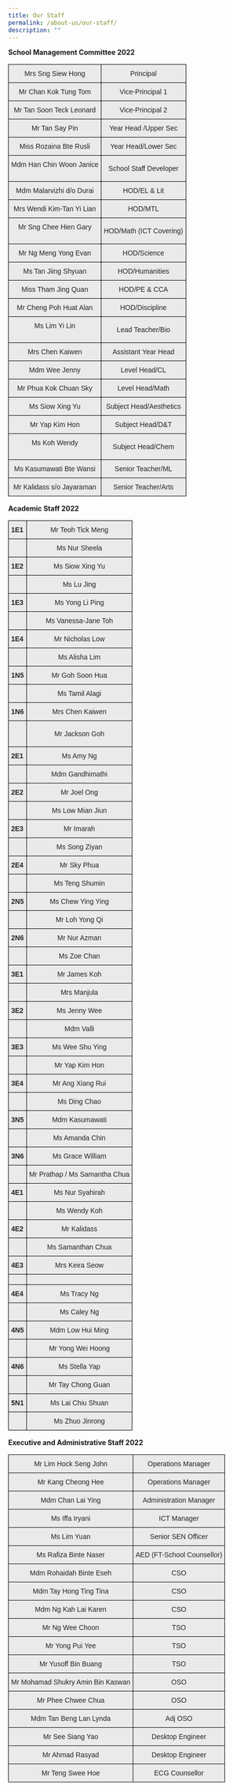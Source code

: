 ```yaml
---
title: Our Staff
permalink: /about-us/our-staff/
description: ""
---
```

**School Management Committee 2022**
<style type="text/css">
.tg  {border-collapse:collapse;border-spacing:0;}
.tg td{border-color:black;border-style:solid;border-width:1px;font-family:Arial, sans-serif;font-size:14px;
  overflow:hidden;padding:10px 5px;word-break:normal;}
.tg th{border-color:black;border-style:solid;border-width:1px;font-family:Arial, sans-serif;font-size:14px;
  font-weight:normal;overflow:hidden;padding:10px 5px;word-break:normal;}
.tg .tg-ii8k{background-color:#EAEAEA;color:#222;text-align:center;vertical-align:top}
.tg .tg-ku5w{background-color:#EAEAEA;color:#222;text-align:center;vertical-align:middle}
</style>
<table class="tg">
<thead>
  <tr>
    <th class="tg-ii8k">Mrs Sng Siew Hong</th>
    <th class="tg-ii8k">Principal</th>
  </tr>
</thead>
<tbody>
  <tr>
    <td class="tg-ii8k">Mr Chan Kok Tung Tom<br></td>
    <td class="tg-ii8k">Vice-Principal 1</td>
  </tr>
  <tr>
    <td class="tg-ii8k">Mr Tan Soon Teck Leonard</td>
    <td class="tg-ii8k">Vice-Principal 2</td>
  </tr>
  <tr>
    <td class="tg-ii8k">Mr Tan Say Pin</td>
    <td class="tg-ii8k">Year Head /Upper Sec</td>
  </tr>
  <tr>
    <td class="tg-ii8k">Miss Rozaina Bte Rusli <br></td>
    <td class="tg-ii8k">Year Head/Lower Sec</td>
  </tr>
  <tr>
    <td class="tg-ku5w"><span style="color:#222;background-color:#EAEAEA"> Mdm Han Chin Woon Janice</span><br><br></td>
    <td class="tg-ku5w"><span style="color:#222;background-color:#EAEAEA">School Staff Developer</span><br><span style="color:#222;background-color:#EAEAEA"> </span></td>
  </tr>
  <tr>
    <td class="tg-ii8k">Mdm Malarvizhi d/o Durai </td>
    <td class="tg-ii8k">HOD/EL &amp; Lit</td>
  </tr>
  <tr>
    <td class="tg-ii8k">Mrs Wendi Kim-Tan Yi Lian</td>
    <td class="tg-ii8k">HOD/MTL</td>
  </tr>
  <tr>
    <td class="tg-ku5w"><span style="color:#222;background-color:#EAEAEA"> Mr Sng Chee Hien Gary</span><br><br></td>
    <td class="tg-ku5w"><span style="color:#222;background-color:#EAEAEA">HOD/Math (ICT Covering)</span><br><span style="color:#222;background-color:#EAEAEA"> </span></td>
  </tr>
  <tr>
    <td class="tg-ii8k">Mr Ng Meng Yong Evan</td>
    <td class="tg-ii8k">HOD/Science</td>
  </tr>
  <tr>
    <td class="tg-ii8k">Ms Tan Jiing Shyuan</td>
    <td class="tg-ii8k">HOD/Humanities</td>
  </tr>
  <tr>
    <td class="tg-ii8k">Miss Tham Jing Quan</td>
    <td class="tg-ii8k">HOD/PE &amp; CCA</td>
  </tr>
  <tr>
    <td class="tg-ii8k">Mr Cheng Poh Huat Alan</td>
    <td class="tg-ii8k">HOD/Discipline</td>
  </tr>
  <tr>
    <td class="tg-ku5w"><span style="color:#222;background-color:#EAEAEA"> Ms Lim Yi Lin</span><br><br></td>
    <td class="tg-ku5w"><span style="color:#222;background-color:#EAEAEA">Lead Teacher/Bio </span></td>
  </tr>
  <tr>
    <td class="tg-ii8k">Mrs Chen Kaiwen </td>
    <td class="tg-ii8k">Assistant Year Head</td>
  </tr>
  <tr>
    <td class="tg-ii8k">Mdm Wee Jenny</td>
    <td class="tg-ii8k">Level Head/CL</td>
  </tr>
  <tr>
    <td class="tg-ii8k">Mr Phua Kok Chuan Sky</td>
    <td class="tg-ii8k">Level Head/Math</td>
  </tr>
  <tr>
    <td class="tg-ii8k">Ms Siow Xing Yu</td>
    <td class="tg-ii8k">Subject Head/Aesthetics</td>
  </tr>
  <tr>
    <td class="tg-ii8k">Mr Yap Kim Hon</td>
    <td class="tg-ii8k">Subject Head/D&amp;T</td>
  </tr>
  <tr>
    <td class="tg-ku5w"><span style="color:#222;background-color:#EAEAEA"> Ms Koh Wendy</span><br><br></td>
    <td class="tg-ku5w"><span style="color:#222;background-color:#EAEAEA">Subject Head/Chem</span><br><span style="color:#222;background-color:#EAEAEA"> </span></td>
  </tr>
  <tr>
    <td class="tg-ii8k">Ms Kasumawati Bte Wansi </td>
    <td class="tg-ii8k">Senior Teacher/ML</td>
  </tr>
  <tr>
    <td class="tg-ii8k">Mr Kalidass s/o Jayaraman</td>
    <td class="tg-ii8k">Senior Teacher/Arts</td>
  </tr>
</tbody>
</table>

**Academic Staff 2022**
<style type="text/css">
.tg  {border-collapse:collapse;border-spacing:0;}
.tg td{border-color:black;border-style:solid;border-width:1px;font-family:Arial, sans-serif;font-size:14px;
  overflow:hidden;padding:10px 5px;word-break:normal;}
.tg th{border-color:black;border-style:solid;border-width:1px;font-family:Arial, sans-serif;font-size:14px;
  font-weight:normal;overflow:hidden;padding:10px 5px;word-break:normal;}
.tg .tg-y7qa{background-color:#EAEAEA;color:#222;text-align:left;vertical-align:top}
.tg .tg-ii8k{background-color:#EAEAEA;color:#222;text-align:center;vertical-align:top}
.tg .tg-rj1p{background-color:#EAEAEA;color:#222;font-weight:bold;text-align:left;vertical-align:top}
.tg .tg-ku5w{background-color:#EAEAEA;color:#222;text-align:center;vertical-align:middle}
</style>
<table class="tg">
<thead>
  <tr>
    <th class="tg-rj1p">1E1</th>
    <th class="tg-ii8k">Mr Teoh Tick Meng</th>
  </tr>
</thead>
<tbody>
  <tr>
    <td class="tg-rj1p"> </td>
    <td class="tg-ii8k">Ms Nur Sheela</td>
  </tr>
  <tr>
    <td class="tg-rj1p">1E2</td>
    <td class="tg-ii8k">Ms Siow Xing Yu</td>
  </tr>
  <tr>
    <td class="tg-ku5w"><span style="color:#222;background-color:#EAEAEA"> </span></td>
    <td class="tg-ku5w"><span style="color:#222;background-color:#EAEAEA">Ms Lu Jing</span></td>
  </tr>
  <tr>
    <td class="tg-rj1p">1E3</td>
    <td class="tg-ii8k">Ms Yong Li Ping</td>
  </tr>
  <tr>
    <td class="tg-rj1p"> </td>
    <td class="tg-ii8k">Ms Vanessa-Jane Toh</td>
  </tr>
  <tr>
    <td class="tg-rj1p">1E4</td>
    <td class="tg-ii8k">Mr Nicholas Low</td>
  </tr>
  <tr>
    <td class="tg-rj1p"> </td>
    <td class="tg-ii8k">Ms Alisha Lim</td>
  </tr>
  <tr>
    <td class="tg-rj1p">1N5</td>
    <td class="tg-ii8k">Mr Goh Soon Hua</td>
  </tr>
  <tr>
    <td class="tg-rj1p"> </td>
    <td class="tg-ii8k">Ms Tamil Alagi</td>
  </tr>
  <tr>
    <td class="tg-rj1p">1N6</td>
    <td class="tg-ku5w"><span style="color:#222;background-color:#EAEAEA">Mrs Chen Kaiwen</span></td>
  </tr>
  <tr>
    <td class="tg-ku5w"><span style="color:#222;background-color:#EAEAEA"> </span><br><br></td>
    <td class="tg-ku5w"><span style="color:#222;background-color:#EAEAEA">Mr Jackson Goh</span></td>
  </tr>
  <tr>
    <td class="tg-rj1p">2E1</td>
    <td class="tg-ii8k">Ms Amy Ng</td>
  </tr>
  <tr>
    <td class="tg-rj1p"> </td>
    <td class="tg-ii8k">Mdm Gandhimathi</td>
  </tr>
  <tr>
    <td class="tg-rj1p">2E2</td>
    <td class="tg-ii8k">Mr Joel Ong</td>
  </tr>
  <tr>
    <td class="tg-rj1p"> </td>
    <td class="tg-ii8k">Ms Low Mian Jiun</td>
  </tr>
  <tr>
    <td class="tg-rj1p">2E3</td>
    <td class="tg-ii8k">Mr Imarah</td>
  </tr>
  <tr>
    <td class="tg-rj1p"> </td>
    <td class="tg-ii8k">Ms Song Ziyan</td>
  </tr>
  <tr>
    <td class="tg-rj1p">2E4</td>
    <td class="tg-ii8k">Mr Sky Phua</td>
  </tr>
  <tr>
    <td class="tg-rj1p"> </td>
    <td class="tg-ii8k">Ms Teng Shumin</td>
  </tr>
  <tr>
    <td class="tg-rj1p">2N5</td>
    <td class="tg-ii8k">Ms Chew Ying Ying</td>
  </tr>
  <tr>
    <td class="tg-rj1p"> </td>
    <td class="tg-ii8k">Mr Loh Yong Qi</td>
  </tr>
  <tr>
    <td class="tg-rj1p">2N6</td>
    <td class="tg-ii8k">Mr Nur Azman</td>
  </tr>
  <tr>
    <td class="tg-rj1p"> </td>
    <td class="tg-ii8k">Ms Zoe Chan</td>
  </tr>
  <tr>
    <td class="tg-rj1p">3E1</td>
    <td class="tg-ii8k">Mr James Koh</td>
  </tr>
  <tr>
    <td class="tg-rj1p"> </td>
    <td class="tg-ii8k">Mrs Manjula</td>
  </tr>
  <tr>
    <td class="tg-rj1p">3E2</td>
    <td class="tg-ii8k">Ms Jenny Wee</td>
  </tr>
  <tr>
    <td class="tg-rj1p"> </td>
    <td class="tg-ii8k">Mdm Valli</td>
  </tr>
  <tr>
    <td class="tg-rj1p">3E3</td>
    <td class="tg-ii8k">Ms Wee Shu Ying</td>
  </tr>
  <tr>
    <td class="tg-rj1p"> </td>
    <td class="tg-ii8k">Mr Yap Kim Hon</td>
  </tr>
  <tr>
    <td class="tg-rj1p">3E4</td>
    <td class="tg-ii8k">Mr Ang Xiang Rui</td>
  </tr>
  <tr>
    <td class="tg-ii8k"> </td>
    <td class="tg-ii8k">Ms Ding Chao</td>
  </tr>
  <tr>
    <td class="tg-rj1p">3N5</td>
    <td class="tg-ii8k">Mdm Kasumawati</td>
  </tr>
  <tr>
    <td class="tg-rj1p"> </td>
    <td class="tg-ii8k">Ms Amanda Chin</td>
  </tr>
  <tr>
    <td class="tg-rj1p">3N6</td>
    <td class="tg-ii8k">Ms Grace William</td>
  </tr>
  <tr>
    <td class="tg-rj1p"> </td>
    <td class="tg-ii8k">Mr Prathap / Ms Samantha Chua</td>
  </tr>
  <tr>
    <td class="tg-rj1p">4E1</td>
    <td class="tg-ii8k">Ms Nur Syahirah</td>
  </tr>
  <tr>
    <td class="tg-rj1p"> </td>
    <td class="tg-ii8k">Ms Wendy Koh</td>
  </tr>
  <tr>
    <td class="tg-rj1p">4E2</td>
    <td class="tg-ii8k">Mr Kalidass</td>
  </tr>
  <tr>
    <td class="tg-rj1p"> </td>
    <td class="tg-ii8k">Ms Samanthan Chua</td>
  </tr>
  <tr>
    <td class="tg-rj1p">4E3</td>
    <td class="tg-ii8k">Mrs Keira Seow</td>
  </tr>
  <tr>
    <td class="tg-ku5w"><span style="color:#222;background-color:#EAEAEA"> </span></td>
    <td class="tg-ii8k"></td>
  </tr>
  <tr>
    <td class="tg-rj1p">4E4</td>
    <td class="tg-ii8k">Ms Tracy Ng</td>
  </tr>
  <tr>
    <td class="tg-rj1p"> </td>
    <td class="tg-ii8k">Ms Caley Ng</td>
  </tr>
  <tr>
    <td class="tg-rj1p">4N5</td>
    <td class="tg-ii8k">Mdm Low Hui Ming</td>
  </tr>
  <tr>
    <td class="tg-ku5w"><span style="color:#222;background-color:#EAEAEA"> </span></td>
    <td class="tg-ku5w"><span style="color:#222;background-color:#EAEAEA">Mr Yong Wei Hoong</span></td>
  </tr>
  <tr>
    <td class="tg-rj1p">4N6</td>
    <td class="tg-ii8k">Ms Stella Yap</td>
  </tr>
  <tr>
    <td class="tg-rj1p"> </td>
    <td class="tg-ii8k">Mr Tay Chong Guan</td>
  </tr>
  <tr>
    <td class="tg-rj1p">5N1</td>
    <td class="tg-ii8k">Ms Lai Chiu Shuan</td>
  </tr>
  <tr>
    <td class="tg-y7qa"></td>
    <td class="tg-ii8k">Ms Zhuo Jinrong</td>
  </tr>
</tbody>
</table>

**Executive and Administrative Staff 2022**
<style type="text/css">
.tg  {border-collapse:collapse;border-spacing:0;}
.tg td{border-color:black;border-style:solid;border-width:1px;font-family:Arial, sans-serif;font-size:14px;
  overflow:hidden;padding:10px 5px;word-break:normal;}
.tg th{border-color:black;border-style:solid;border-width:1px;font-family:Arial, sans-serif;font-size:14px;
  font-weight:normal;overflow:hidden;padding:10px 5px;word-break:normal;}
.tg .tg-ku5w{background-color:#EAEAEA;color:#222;text-align:center;vertical-align:middle}
</style>
<table class="tg">
<thead>
  <tr>
    <th class="tg-ku5w"><span style="color:#222;background-color:#EAEAEA">Mr Lim Hock Seng John</span></th>
    <th class="tg-ku5w"><span style="color:#222;background-color:#EAEAEA">Operations Manager</span></th>
  </tr>
</thead>
<tbody>
  <tr>
    <td class="tg-ku5w"><span style="color:#222;background-color:#EAEAEA">Mr Kang Cheong Hee</span></td>
    <td class="tg-ku5w"><span style="color:#222;background-color:#EAEAEA">Operations Manager</span></td>
  </tr>
  <tr>
    <td class="tg-ku5w"><span style="color:#222;background-color:#EAEAEA">Mdm Chan Lai Ying</span></td>
    <td class="tg-ku5w"><span style="color:#222;background-color:#EAEAEA">Administration Manager</span></td>
  </tr>
  <tr>
    <td class="tg-ku5w"><span style="color:#222;background-color:#EAEAEA">Ms Iffa Iryani</span></td>
    <td class="tg-ku5w"><span style="color:#222;background-color:#EAEAEA">ICT Manager</span></td>
  </tr>
  <tr>
    <td class="tg-ku5w"><span style="color:#222;background-color:#EAEAEA"> Ms Lim Yuan</span></td>
    <td class="tg-ku5w"><span style="color:#222;background-color:#EAEAEA">Senior SEN Officer</span></td>
  </tr>
  <tr>
    <td class="tg-ku5w"><span style="color:#222;background-color:#EAEAEA"> Ms Rafiza Binte Naser</span></td>
    <td class="tg-ku5w"><span style="color:#222;background-color:#EAEAEA"> AED (FT-School Counsellor)</span></td>
  </tr>
  <tr>
    <td class="tg-ku5w"><span style="color:#222;background-color:#EAEAEA">Mdm Rohaidah Binte Eseh</span></td>
    <td class="tg-ku5w"><span style="color:#222;background-color:#EAEAEA">CSO</span></td>
  </tr>
  <tr>
    <td class="tg-ku5w"><span style="color:#222;background-color:#EAEAEA">Mdm Tay Hong Ting Tina</span></td>
    <td class="tg-ku5w"><span style="color:#222;background-color:#EAEAEA">CSO</span></td>
  </tr>
  <tr>
    <td class="tg-ku5w"><span style="color:#222;background-color:#EAEAEA">Mdm Ng Kah Lai Karen</span></td>
    <td class="tg-ku5w"><span style="color:#222;background-color:#EAEAEA">CSO</span></td>
  </tr>
  <tr>
    <td class="tg-ku5w"><span style="color:#222;background-color:#EAEAEA">Mr Ng Wee Choon</span></td>
    <td class="tg-ku5w"><span style="color:#222;background-color:#EAEAEA">TSO</span></td>
  </tr>
  <tr>
    <td class="tg-ku5w"><span style="color:#222;background-color:#EAEAEA">Mr Yong Pui Yee</span></td>
    <td class="tg-ku5w"><span style="color:#222;background-color:#EAEAEA">TSO</span></td>
  </tr>
  <tr>
    <td class="tg-ku5w"><span style="color:#222;background-color:#EAEAEA">Mr Yusoff Bin Buang</span></td>
    <td class="tg-ku5w"><span style="color:#222;background-color:#EAEAEA">TSO</span></td>
  </tr>
  <tr>
    <td class="tg-ku5w"><span style="color:#222;background-color:#EAEAEA">Mr Mohamad Shukry Amin Bin Kaswan</span></td>
    <td class="tg-ku5w"><span style="color:#222;background-color:#EAEAEA">OSO</span></td>
  </tr>
  <tr>
    <td class="tg-ku5w"><span style="color:#222;background-color:#EAEAEA">Mr Phee Chwee Chua</span></td>
    <td class="tg-ku5w"><span style="color:#222;background-color:#EAEAEA">OSO</span></td>
  </tr>
  <tr>
    <td class="tg-ku5w"><span style="color:#222;background-color:#EAEAEA">Mdm Tan Beng Lan Lynda</span></td>
    <td class="tg-ku5w"><span style="color:#222;background-color:#EAEAEA">Adj OSO</span></td>
  </tr>
  <tr>
    <td class="tg-ku5w"><span style="color:#222;background-color:#EAEAEA"> Mr See Siang Yao</span></td>
    <td class="tg-ku5w"><span style="color:#222;background-color:#EAEAEA">Desktop Engineer </span></td>
  </tr>
  <tr>
    <td class="tg-ku5w"><span style="color:#222;background-color:#EAEAEA">Mr Ahmad Rasyad</span></td>
    <td class="tg-ku5w"><span style="color:#222;background-color:#EAEAEA">Desktop Engineer </span></td>
  </tr>
  <tr>
    <td class="tg-ku5w"><span style="color:#222;background-color:#EAEAEA">Mr Teng Swee Hoe</span></td>
    <td class="tg-ku5w"><span style="color:#222;background-color:#EAEAEA">ECG Counsellor</span></td>
  </tr>
</tbody>
</table>